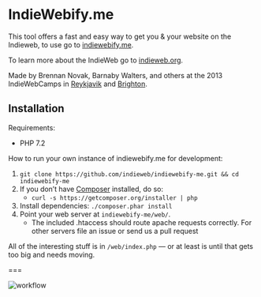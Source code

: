 # IndieWebify.me

This tool offers a fast and easy way to get you & your website on the Indieweb, to use go to [indiewebify.me](http://indiewebify.me).

To learn more about the IndieWeb go to [indieweb.org](https://indieweb.org).

Made by Brennan Novak, Barnaby Walters, and others at the 2013 IndieWebCamps in [Reykjavik](http://indieweb.org/2013/#Remote_Indiewebcamp_Parties) and [Brighton](http://indieweb.org/2013/UK).

## Installation

Requirements:
* PHP 7.2

How to run your own instance of indiewebify.me for development:

1. `git clone https://github.com/indieweb/indiewebify-me.git && cd indiewebify-me`
1. If you don’t have [Composer](https://getcomposer.org) installed, do so:
	* `curl -s https://getcomposer.org/installer | php`
1. Install dependencies: `./composer.phar install`
1. Point your web server at `indiewebify-me/web/`.
	* The included .htaccess should route apache requests correctly. For other servers file an issue or send us a pull request

All of the interesting stuff is in `/web/index.php` — or at least is until that gets too big and needs moving.

===

![workflow](https://github.com/indieweb/indiewebify-me/actions/workflows/ci.yml/badge.svg)




